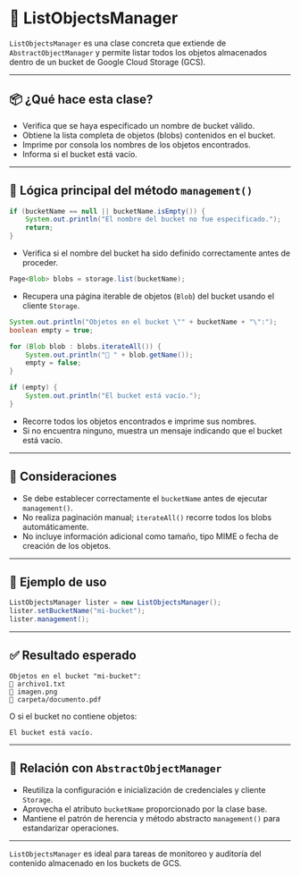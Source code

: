# 📄 ListObjectsManager

`ListObjectsManager` es una clase concreta que extiende de `AbstractObjectManager` y permite listar todos los objetos almacenados dentro de un bucket de Google Cloud Storage (GCS).

---

## 📦 ¿Qué hace esta clase?

* Verifica que se haya especificado un nombre de bucket válido.
* Obtiene la lista completa de objetos (blobs) contenidos en el bucket.
* Imprime por consola los nombres de los objetos encontrados.
* Informa si el bucket está vacío.

---

## 🧠 Lógica principal del método `management()`

```java
if (bucketName == null || bucketName.isEmpty()) {
    System.out.println("El nombre del bucket no fue especificado.");
    return;
}
```

* Verifica si el nombre del bucket ha sido definido correctamente antes de proceder.

```java
Page<Blob> blobs = storage.list(bucketName);
```

* Recupera una página iterable de objetos (`Blob`) del bucket usando el cliente `Storage`.

```java
System.out.println("Objetos en el bucket \"" + bucketName + "\":");
boolean empty = true;

for (Blob blob : blobs.iterateAll()) {
    System.out.println("🔹 " + blob.getName());
    empty = false;
}

if (empty) {
    System.out.println("El bucket está vacío.");
}
```

* Recorre todos los objetos encontrados e imprime sus nombres.
* Si no encuentra ninguno, muestra un mensaje indicando que el bucket está vacío.

---

## 📌 Consideraciones

* Se debe establecer correctamente el `bucketName` antes de ejecutar `management()`.
* No realiza paginación manual; `iterateAll()` recorre todos los blobs automáticamente.
* No incluye información adicional como tamaño, tipo MIME o fecha de creación de los objetos.

---

## 🧪 Ejemplo de uso

```java
ListObjectsManager lister = new ListObjectsManager();
lister.setBucketName("mi-bucket");
lister.management();
```

---

## ✅ Resultado esperado

```
Objetos en el bucket "mi-bucket":
🔹 archivo1.txt
🔹 imagen.png
🔹 carpeta/documento.pdf
```

O si el bucket no contiene objetos:

```
El bucket está vacío.
```

---

## 🧱 Relación con `AbstractObjectManager`

* Reutiliza la configuración e inicialización de credenciales y cliente `Storage`.
* Aprovecha el atributo `bucketName` proporcionado por la clase base.
* Mantiene el patrón de herencia y método abstracto `management()` para estandarizar operaciones.

---

`ListObjectsManager` es ideal para tareas de monitoreo y auditoría del contenido almacenado en los buckets de GCS.

